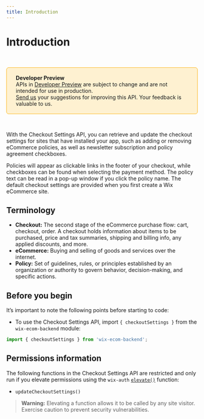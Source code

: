 ```yaml
---
title: Introduction
---
```

# Introduction

&nbsp;

<div style="background-color: #FEF1D1; padding: 18px 24px; border-radius: 6px; border: 1px solid #FDB10C; box-sizing: border-box; display: inline-block">
    <b>Developer Preview</b>
    <br/>
    <span>APIs in <a href="https://www.wix.com/velo/reference/api-overview/developer-preview">Developer Preview</a> are subject to change and are not intended for use in production.<br/><a href="mailto:velo-preview-feedback@wix.com">Send us</a> your suggestions for improving this API. Your feedback is valuable to us.</span>
</div>

&nbsp;  

With the Checkout Settings API, you can retrieve and update the checkout settings for sites that have installed your app, such as adding or removing eCommerce policies, as well as newsletter subscription and policy agreement checkboxes.    

Policies will appear as clickable links in the footer of your checkout, while checkboxes can be found when selecting the payment method. The policy text can be read in a pop-up window if you click the policy name. The default checkout settings are provided when you first create a Wix eCommerce site.  

## Terminology

- **Checkout:** The second stage of the eCommerce purchase flow: cart, checkout, order. A checkout holds information about items to be purchased, price and tax summaries, shipping and billing info, any applied discounts, and more. 
- **eCommerce:** Buying and selling of goods and services over the internet. 
- **Policy:** Set of guidelines, rules, or principles established by an organization or authority to govern behavior, decision-making, and specific actions.


## Before you begin

It’s important to note the following points before starting to code:  

- To use the Checkout Settings API, import `{ checkoutSettings }` from the `wix-ecom-backend` module:

```javascript
import { checkoutSettings } from 'wix-ecom-backend';
```

## Permissions information

The following functions in the Checkout Settings API are restricted and only run if you elevate permissions using the `wix-auth` [`elevate()`](https://www.wix.com/velo/reference/wix-auth/elevate) function:

- `updateCheckoutSettings()`

<blockquote class='warning'>
<p>
<strong>Warning:</strong>
Elevating a function allows it to be called by any site visitor.
Exercise caution to prevent security vulnerabilities.
</p>
</blockquote>
